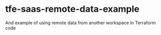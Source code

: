 # tfe-saas-remote-data-example
And example of using remote data from another workspace in Terraform code
